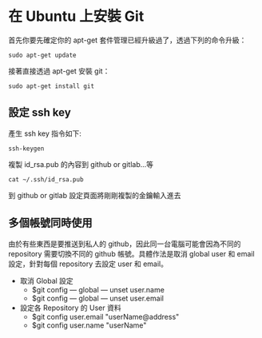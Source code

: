 # 在 Ubuntu 上安裝 Git

首先你要先確定你的 apt-get 套件管理已經升級過了，透過下列的命令升級：

```
sudo apt-get update
```

接著直接透過 apt-get 安裝 git：

```
sudo apt-get install git
```

## 設定 ssh key

產生  ssh key 指令如下:
```
ssh-keygen
```

複製 id_rsa.pub 的內容到 github or gitlab...等
```
cat ~/.ssh/id_rsa.pub
```

到 github or gitlab 設定頁面將剛剛複製的金鑰輸入進去

## 多個帳號同時使用

由於有些東西是要推送到私人的 github，因此同一台電腦可能會因為不同的 repository 需要切換不同的 github 帳號。具體作法是取消 global user 和 email 設定，針對每個 repository 去設定 user 和 email。

- 取消 Global 設定
  - $git config — global — unset user.name 
  - $git config — global — unset user.email
- 設定各 Repository 的 User 資料
  - $git config  user.email "userName@address"     
  - $git config  user.name "userName"